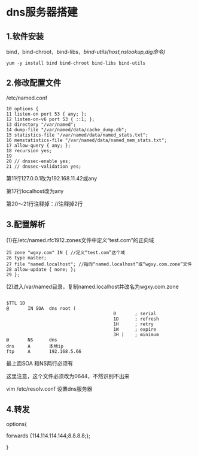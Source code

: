 





# dns服务器搭建

## 1.软件安装

bind，bind-chroot，bind-libs，*bind-utils(host,nslookup,dig命令)*

```
yum -y install bind bind-chroot bind-libs bind-utils
```

## 2.修改配置文件

 /etc/named.conf

```
10 options {
11 listen-on port 53 { any; };
12 listen-on-v6 port 53 { ::1; };
13 directory "/var/named";
14 dump-file "/var/named/data/cache_dump.db";
15 statistics-file "/var/named/data/named_stats.txt";
16 memstatistics-file "/var/named/data/named_mem_stats.txt";
17 allow-query { any; };
18 recursion yes;
19
20 // dnssec-enable yes;
21 // dnssec-validation yes;
```

第11行127.0.0.1改为192.168.11.42或any

第17行localhost改为any

第20～21行注释掉：//注释掉2行



## 3.配置解析

(1)在/etc/named.rfc1912.zones文件中定义“test.com”的正向域

```
25 zone "wgxy.com" IN { //定义“test.com”这个域
26 type master;
27 file "named.localhost"; //指向“named.localhost”或“wgxy.com.zone”文件
28 allow-update { none; };
29 };
```

(2)进入/var/named目录，复制named.localhost并改名为wgxy.com.zone

```

$TTL 1D
@       IN SOA  dns root (
                                        0       ; serial
                                        1D      ; refresh
                                        1H      ; retry
                                        1W      ; expire
                                        3H )    ; minimum
@       NS      dns
dns     A       本地ip
ftp     A       192.168.5.66

```

最上面SOA 和NS两行必须有

这里注意，这个文件必须改为0644，不然识别不出来

vim /etc/resolv.conf   设置dns服务器

## 4.转发

options{

forwards {114.114.114.144;8.8.8.8;};

}
